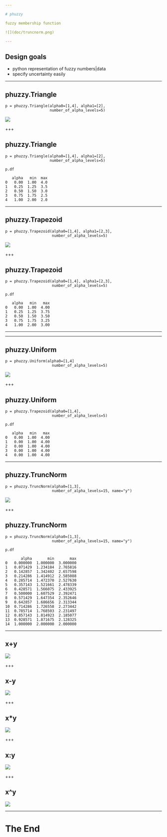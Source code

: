 ```yaml
---

# phuzzy

fuzzy membership function

![](doc/truncnorm.png)

---
```


## Design goals

* python representation of fuzzy numbers|data
* specify uncertainty easily

---

## phuzzy.Triangle

    p = phuzzy.Triangle(alpha0=[1,4], alpha1=[2],
                        number_of_alpha_levels=5)

![](doc/triangle.png)

+++

## phuzzy.Triangle

    p = phuzzy.Triangle(alpha0=[1,4], alpha1=[2],
                        number_of_alpha_levels=5)

    p.df

       alpha   min  max
    0   0.00  1.00  4.0
    1   0.25  1.25  3.5
    2   0.50  1.50  3.0
    3   0.75  1.75  2.5
    4   1.00  2.00  2.0


---

## phuzzy.Trapezoid

    p = phuzzy.Trapezoid(alpha0=[1,4], alpha1=[2,3],
                         number_of_alpha_levels=5)

![](doc/trapezoid.png)

+++

## phuzzy.Trapezoid

    p = phuzzy.Trapezoid(alpha0=[1,4], alpha1=[2,3],
                         number_of_alpha_levels=5)

    p.df

       alpha   min   max
    0   0.00  1.00  4.00
    1   0.25  1.25  3.75
    2   0.50  1.50  3.50
    3   0.75  1.75  3.25
    4   1.00  2.00  3.00

---

---

## phuzzy.Uniform

    p = phuzzy.Uniform(alpha0=[1,4]
                         number_of_alpha_levels=5)

![](doc/uniform.png)

+++

## phuzzy.Uniform

    p = phuzzy.Trapezoid(alpha0=[1,4],
                         number_of_alpha_levels=5)

    p.df

       alpha   min   max
    0   0.00  1.00  4.00
    1   0.00  1.00  4.00
    2   0.00  1.00  4.00
    3   0.00  1.00  4.00
    4   0.00  1.00  4.00

---

## phuzzy.TruncNorm

    p = phuzzy.TruncNorm(alpha0=[1,3],
                         number_of_alpha_levels=15, name="y")

![](doc/truncnorm.png)

+++

## phuzzy.TruncNorm

    p = phuzzy.TruncNorm(alpha0=[1,3],
                         number_of_alpha_levels=15, name="y")

    p.df

           alpha       min       max
    0   0.000000  1.000000  3.000000
    1   0.071429  1.234184  2.765816
    2   0.142857  1.342402  2.657598
    3   0.214286  1.414912  2.585088
    4   0.285714  1.472370  2.527630
    5   0.357143  1.521661  2.478339
    6   0.428571  1.566075  2.433925
    7   0.500000  1.607529  2.392471
    8   0.571429  1.647354  2.352646
    9   0.642857  1.686656  2.313344
    10  0.714286  1.726558  2.273442
    11  0.785714  1.768503  2.231497
    12  0.857143  1.814923  2.185077
    13  0.928571  1.871675  2.128325
    14  1.000000  2.000000  2.000000

---

## x+y

![](doc/x+y.png)

+++

## x-y

![](doc/x-y.png)

+++

## x*y

![](doc/x*y.png)

+++

## x:y

![](doc/x:y.png)

+++

## x^y

![](doc/x^y.png)

---

# The End
